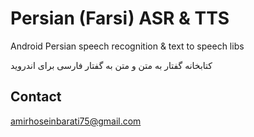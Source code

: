 # Persian (Farsi) ASR & TTS

Android Persian speech recognition &amp; text to speech libs

کتابخانه گفتار به متن و متن به گفتار فارسی برای اندروید
## Contact
amirhoseinbarati75@gmail.com
